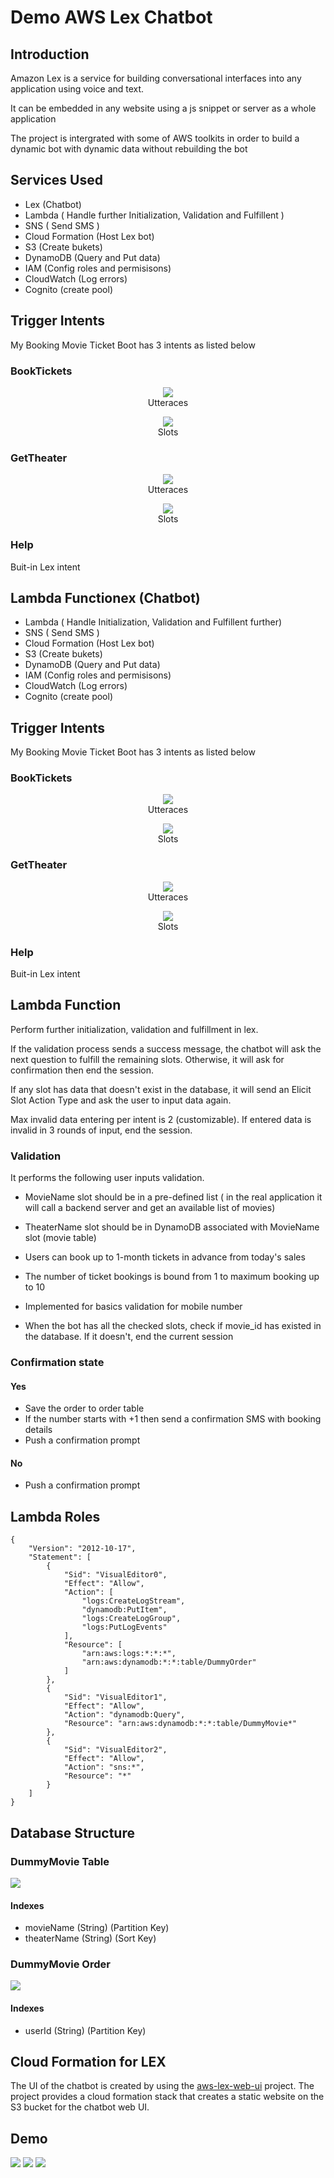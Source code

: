 # Demo AWS Lex Chatbot

## Introduction

Amazon Lex is a service for building conversational interfaces into any application using voice and text.

It can be embedded in any website using a js snippet or server as a whole application

The project is intergrated with some of AWS toolkits in order to build a dynamic bot with dynamic data without rebuilding the bot

## Services Used

- Lex (Chatbot)
- Lambda ( Handle further Initialization, Validation and Fulfillent )
- SNS ( Send SMS )
- Cloud Formation (Host Lex bot)
- S3 (Create bukets)
- DynamoDB (Query and Put data)
- IAM (Config roles and permisisons)
- CloudWatch (Log errors)
- Cognito (create pool)

## Trigger Intents

My Booking Movie Ticket Boot has 3 intents as listed below

### BookTickets

<figure align="center">
  <img src="./imgs/bt_u.png" />
  <figcaption>Utteraces</figcaption>
</figure>
<figure align="center">
  <img src="./imgs/bt_s.png" />
  <figcaption>Slots</figcaption>
</figure>

### GetTheater

<figure align="center">
  <img src="./imgs/gt_u.png" />
  <figcaption>Utteraces</figcaption>
</figure>
<figure align="center">
  <img src="./imgs/gt_s.png" />
  <figcaption>Slots</figcaption>
</figure>

### Help

Buit-in Lex intent

## Lambda Functionex (Chatbot)

- Lambda ( Handle Initialization, Validation and Fulfillent further)
- SNS ( Send SMS )
- Cloud Formation (Host Lex bot)
- S3 (Create bukets)
- DynamoDB (Query and Put data)
- IAM (Config roles and permisisons)
- CloudWatch (Log errors)
- Cognito (create pool)

## Trigger Intents

My Booking Movie Ticket Boot has 3 intents as listed below

### BookTickets

<figure align="center">
  <img src="./imgs/bt_u.png" />
  <figcaption align="center">Utteraces</figcaption>
</figure>
<figure align="center">
  <img src="./imgs/bt_s.png" />
  <figcaption align="center">Slots</figcaption>
</figure>

### GetTheater

<figure align="center">
  <img src="./imgs/gt_u.png" />
  <figcaption align="center">Utteraces</figcaption>
</figure>
<figure align="center">
  <img src="./imgs/gt_s.png" />
  <figcaption align="center">Slots</figcaption>
</figure>

### Help

Buit-in Lex intent

## Lambda Function

Perform further initialization, validation and fulfillment in lex.

If the validation process sends a success message, the chatbot will ask the next question to fulfill the remaining slots. Otherwise, it will ask for confirmation then end the session.

If any slot has data that doesn't exist in the database, it will send an Elicit Slot Action Type and ask the user to input data again.

Max invalid data entering per intent is 2 (customizable). If entered data is invalid in 3 rounds of input, end the session.

### Validation

It performs the following user inputs validation.

- MovieName slot should be in a pre-defined list ( in the real application it will call a backend server and get an available list of movies)

- TheaterName slot should be in DynamoDB associated with MovieName slot (movie table)

- Users can book up to 1-month tickets in advance from today's sales

- The number of ticket bookings is bound from 1 to maximum booking up to 10

- Implemented for basics validation for mobile number

- When the bot has all the checked slots, check if movie_id has existed in the database. If it doesn't, end the current session

### Confirmation state

#### Yes

- Save the order to order table
- If the number starts with +1 then send a confirmation SMS with booking details
- Push a confirmation prompt

#### No

- Push a confirmation prompt

## Lambda Roles

```
{
    "Version": "2012-10-17",
    "Statement": [
        {
            "Sid": "VisualEditor0",
            "Effect": "Allow",
            "Action": [
                "logs:CreateLogStream",
                "dynamodb:PutItem",
                "logs:CreateLogGroup",
                "logs:PutLogEvents"
            ],
            "Resource": [
                "arn:aws:logs:*:*:*",
                "arn:aws:dynamodb:*:*:table/DummyOrder"
            ]
        },
        {
            "Sid": "VisualEditor1",
            "Effect": "Allow",
            "Action": "dynamodb:Query",
            "Resource": "arn:aws:dynamodb:*:*:table/DummyMovie*"
        },
        {
            "Sid": "VisualEditor2",
            "Effect": "Allow",
            "Action": "sns:*",
            "Resource": "*"
        }
    ]
}
```

## Database Structure

### DummyMovie Table

![](imgs/m_ts.png)

#### Indexes

- movieName (String) (Partition Key)
- theaterName (String) (Sort Key)

### DummyMovie Order

![](imgs/o_ts.png)

#### Indexes

- userId (String) (Partition Key)



## Cloud Formation for LEX

The UI of the chatbot is created by using the [aws-lex-web-ui](https://github.com/aws-samples/aws-lex-web-ui) project. The project provides a cloud formation stack that creates a static website on the S3 bucket for the chatbot web UI.

## Demo

![](imgs/gt_i.png)
![](imgs/bt_i.png)
![](imgs/help_i.png)
